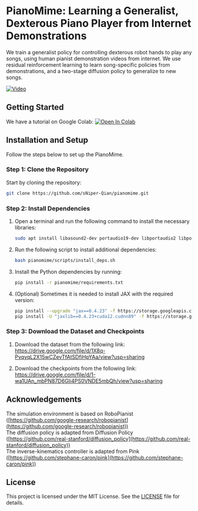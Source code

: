 # PianoMime: Learning a Generalist, Dexterous Piano Player from Internet Demonstrations
We train a generalist policy for controlling dexterous robot hands to play any songs,
using human pianist demonstration videos from internet. We use residual reinforcement learning to learn song-specific policies from demonstrations, and a two-stage diffusion policy to generalize to new songs.

[![Video](https://i.ytimg.com/vi/LW0AiBIcnL0/hqdefault.jpg)](https://youtu.be/LW0AiBIcnL0)

## Getting Started

We have a tutorial on Google Colab:
[![Open In Colab](https://colab.research.google.com/assets/colab-badge.svg)](https://colab.research.google.com/drive/1Rv1XGPA0a4x3a_M6yXc7uiwKnmmIu95o?usp=sharing)

## Installation and Setup

Follow the steps below to set up the PianoMime.

### Step 1: Clone the Repository
Start by cloning the repository:
    
```sh
git clone https://github.com/sNiper-Qian/pianomime.git
```

### Step 2: Install Dependencies

1. Open a terminal and run the following command to install the necessary libraries:

    ```sh
    sudo apt install libasound2-dev portaudio19-dev libportaudio2 libportaudiocpp0 ffmpeg
    ```

2. Run the following script to install additional dependencies:

    ```sh
    bash pianomime/scripts/install_deps.sh
    ```

3. Install the Python dependencies by running:

    ```sh
    pip install -r pianomime/requirements.txt
    ```

4. (Optional) Sometimes it is needed to install JAX with the required version:

    ```sh
    pip install --upgrade "jax==0.4.23" -f https://storage.googleapis.com/jax-releases/jax_cuda_releases.html
    pip install -U "jaxlib==0.4.23+cuda12.cudnn89" -f https://storage.googleapis.com/jax-releases/jax_cuda_releases.html
    ```

### Step 3: Download the Dataset and Checkpoints

1. Download the dataset from the following link:
   https://drive.google.com/file/d/1X8q-PvqyqL2X15wCZevTfAtSDfiHpYAa/view?usp=sharing
   
2. Download the checkpoints from the following link:
   https://drive.google.com/file/d/1-wa1UAn_mbPN87D6GIi4PS0VNDE5mbQh/view?usp=sharing

## Acknowledgements

The simulation environment is based on RoboPianist ([https://github.com/google-research/robopianist](https://github.com/google-research/robopianist))  
The diffusion policy is adapted from Diffusion Policy ([https://github.com/real-stanford/diffusion_policy](https://github.com/real-stanford/diffusion_policy))  
The inverse-kinematics controller is adapted from Pink ([https://github.com/stephane-caron/pink](https://github.com/stephane-caron/pink))

## License

This project is licensed under the MIT License. See the [LICENSE](LICENSE) file for details.
